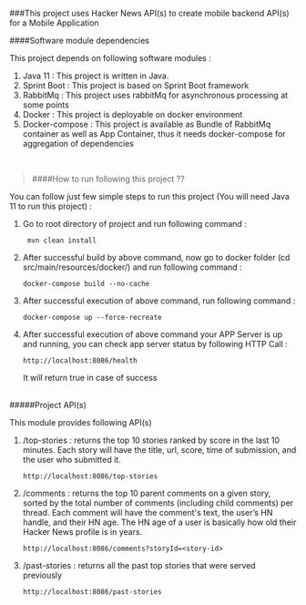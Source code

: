 ###This project uses Hacker News API(s) to create mobile backend API(s) for a Mobile Application

####Software module dependencies

This project depends on following software modules : 

1) Java 11 : This project is written in Java.
2) Sprint Boot : This project is based on Sprint Boot framework
3) RabbitMq : This project uses rabbitMq for asynchronous processing at some points
4) Docker : This project is deployable on docker environment
5) Docker-compose : This project is available as Bundle of RabbitMq container as well as App Container, thus it needs docker-compose for aggregation of dependencies

<br>

>####How to run following this project ??

You can follow just few simple steps to run this project (You will need Java 11 to run this project) : 


1) Go to root directory of project and run following command : 
   ````
    mvn clean install
   ````
2) After successful build by above command, now go to docker folder (cd src/main/resources/docker/) and run following command :
   ````
   docker-compose build --no-cache
   ````
3) After successful execution of above command, run following command :
   ````
   docker-compose up --force-recreate
   ````
4) After successful execution of above command your APP Server is up and running, you can check app server status by following HTTP Call :
    ````
    http://localhost:8086/health
    ````
   
   It will return true in case of success
   <br><br>
  
#####Project API(s)

This module provides following API(s)
1) /top-stories  : returns the top 10 stories ranked by score in the last 10 minutes. Each story will have the title, url, score, time of submission, and the user who submitted it.
   ````
   http://localhost:8086/top-stories
   ````

2) /comments : returns the top 10 parent comments on a given story, sorted by the total number of comments (including child comments) per thread. Each comment will have the comment's text, the user’s HN handle, and their HN age. The HN age of a user is basically how old their Hacker News profile is in years.
   ````
   http://localhost:8086/comments?storyId=<story-id>
   ````

3) /past-stories : returns all the past top stories that were served previously
   ````
   http://localhost:8086/past-stories
   ````